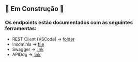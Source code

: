 ## 🚧 Em Construção 🚧

### Os endpoints estão documentados com as seguintes ferramentas:

- REST Client (VSCode) -> [folder](vscode)
- Insominia -> [file](insominia/insomnia_client.json)
- Swagger -> [link](http://localhost:3333/api/docs)
- APIDog -> [link](https://y6yrczi997.apidog.io)
